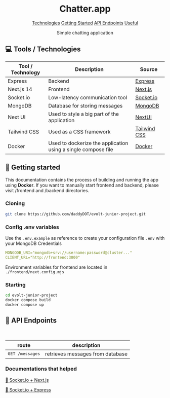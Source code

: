 
<h1 align="center" style="font-weight: bold;">Chatter.app</h1>

<p align="center">
<a href="#tech">Technologies</a>
<a href="#started">Getting Started</a>
<a href="#routes">API Endpoints</a>
<a href="#routes">Useful</a>
 
</p>


<p align="center">Simple chatting application</p>



<h2 id="technologies">💻 Tools / Technologies</h2>

| Tool / Technology | Description | Source |
|---|---|---|
| Express  | Backend | [Express](https://expressjs.com/) |  
| Next.js 14  |  Frontend | [Next.js](https://nextjs.org/) |
| Socket.io  |  Low-latency communication tool | [Socket.io](https://socket.io/)  |
| MongoDB  |  Database for storing messages | [MongoDB](https://www.mongodb.com/)  |
| Next UI  |  Used to style a big part of the application  | [NextUI](https://nextui.org/)  |
| Tailwind CSS |  Used as a CSS framework | [Tailwind CSS](https://tailwindcss.com/)  |
| Docker |  Used to dockerize the application using a single compose file | [Docker](https://www.docker.com/)  |

<h2 id="started">🚀 Getting started</h2>

This documentation contains the process of building and running the app using **Docker**.
If you want to manually start frontend and backend, please visit /frontend and /backend directories.

<h3>Cloning</h3>

```bash
git clone https://github.com/daddyDOT/evolt-junior-project.git
```

<h3>Config .env variables</h2>

Use the `.env.example` as reference to create your configuration file `.env` with your MongoDB Credentials

```yaml
MONGODB_URI="mongodb+srv://username:password@cluster..."
CLIENT_URL="http://frontend:3000"
```

Environment variables for frontend are located in `./frontend/next.config.mjs`

<h3>Starting</h3>

```bash
cd evolt-junior-project
docker compose build
docker compose up
```

<h2 id="routes">📍 API Endpoints</h2>
​

| route               | description                                          
|----------------------|-----------------------------------------------------
| <kbd>GET /messages</kbd>     | retrieves messages from database |


<h3>Documentations that helped</h3>

[📝 Socket.io + Next.js](https://socket.io/how-to/use-with-nextjs)

[💾 Socket.io + Express](https://socket.io/how-to/use-with-express-session)
